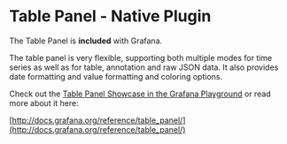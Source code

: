# Table Panel -  Native Plugin

The Table Panel is **included** with Grafana.

The table panel is very flexible, supporting both multiple modes for time series as well as for table, annotation and raw JSON data. It also provides date formatting and value formatting and coloring options.

Check out the [Table Panel Showcase in the Grafana Playground](http://play.grafana.org/dashboard/db/table-panel-showcase) or read more about it here:

[http://docs.grafana.org/reference/table_panel/](http://docs.grafana.org/reference/table_panel/)